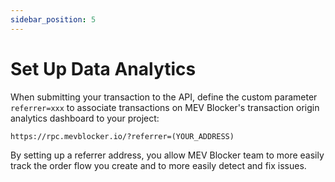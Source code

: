 ```yaml
---
sidebar_position: 5
---
```


# Set Up Data Analytics

When submitting your transaction to the API, define the custom parameter `referrer=xxx` to associate transactions on MEV Blocker's transaction origin analytics dashboard to your project:

```
https://rpc.mevblocker.io/?referrer=(YOUR_ADDRESS)
```

By setting up a referrer address, you allow MEV Blocker team to more easily track the order flow you create and to more easily detect and fix issues.